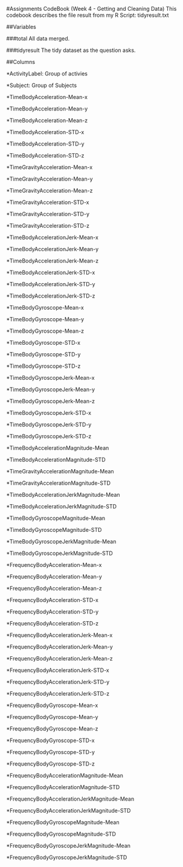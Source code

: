 #Assignments CodeBook (Week 4 - Getting and Cleaning Data)
This codebook describes the file result from my R Script: tidyresult.txt

##Variables

###total
All data merged.

###tidyresult
The tidy dataset as the question asks.

##Columns


 
 *ActivityLabel: Group of activies

 
 *Subject: Group of Subjects

 *TimeBodyAcceleration-Mean-x 

 *TimeBodyAcceleration-Mean-y

 *TimeBodyAcceleration-Mean-z

 *TimeBodyAcceleration-STD-x

 *TimeBodyAcceleration-STD-y

 *TimeBodyAcceleration-STD-z

 *TimeGravityAcceleration-Mean-x

 *TimeGravityAcceleration-Mean-y

 *TimeGravityAcceleration-Mean-z

 *TimeGravityAcceleration-STD-x

 *TimeGravityAcceleration-STD-y

 *TimeGravityAcceleration-STD-z

 *TimeBodyAccelerationJerk-Mean-x

 *TimeBodyAccelerationJerk-Mean-y

 *TimeBodyAccelerationJerk-Mean-z

 *TimeBodyAccelerationJerk-STD-x

 *TimeBodyAccelerationJerk-STD-y

 *TimeBodyAccelerationJerk-STD-z

 *TimeBodyGyroscope-Mean-x

 *TimeBodyGyroscope-Mean-y

 *TimeBodyGyroscope-Mean-z

 *TimeBodyGyroscope-STD-x

 *TimeBodyGyroscope-STD-y

 *TimeBodyGyroscope-STD-z

 *TimeBodyGyroscopeJerk-Mean-x

 *TimeBodyGyroscopeJerk-Mean-y

 *TimeBodyGyroscopeJerk-Mean-z

 *TimeBodyGyroscopeJerk-STD-x

 *TimeBodyGyroscopeJerk-STD-y

 *TimeBodyGyroscopeJerk-STD-z

 *TimeBodyAccelerationMagnitude-Mean

 *TimeBodyAccelerationMagnitude-STD

 *TimeGravityAccelerationMagnitude-Mean

 *TimeGravityAccelerationMagnitude-STD

 *TimeBodyAccelerationJerkMagnitude-Mean

 *TimeBodyAccelerationJerkMagnitude-STD

 *TimeBodyGyroscopeMagnitude-Mean

 *TimeBodyGyroscopeMagnitude-STD

 *TimeBodyGyroscopeJerkMagnitude-Mean

 *TimeBodyGyroscopeJerkMagnitude-STD

 *FrequencyBodyAcceleration-Mean-x

 *FrequencyBodyAcceleration-Mean-y

 *FrequencyBodyAcceleration-Mean-z

 *FrequencyBodyAcceleration-STD-x

 *FrequencyBodyAcceleration-STD-y

 *FrequencyBodyAcceleration-STD-z

 *FrequencyBodyAccelerationJerk-Mean-x

 *FrequencyBodyAccelerationJerk-Mean-y

 *FrequencyBodyAccelerationJerk-Mean-z

 *FrequencyBodyAccelerationJerk-STD-x

 *FrequencyBodyAccelerationJerk-STD-y

 *FrequencyBodyAccelerationJerk-STD-z

 *FrequencyBodyGyroscope-Mean-x

 *FrequencyBodyGyroscope-Mean-y

 *FrequencyBodyGyroscope-Mean-z

 *FrequencyBodyGyroscope-STD-x

 *FrequencyBodyGyroscope-STD-y

 *FrequencyBodyGyroscope-STD-z

 *FrequencyBodyAccelerationMagnitude-Mean

 *FrequencyBodyAccelerationMagnitude-STD

 *FrequencyBodyAccelerationJerkMagnitude-Mean

 *FrequencyBodyAccelerationJerkMagnitude-STD

 *FrequencyBodyGyroscopeMagnitude-Mean

 *FrequencyBodyGyroscopeMagnitude-STD

 *FrequencyBodyGyroscopeJerkMagnitude-Mean

 *FrequencyBodyGyroscopeJerkMagnitude-STD

